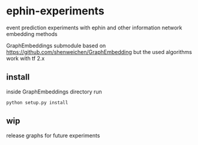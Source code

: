 # ephin-experiments
event prediction experiments with ephin and other information network embedding methods

GraphEmbeddings submodule based on https://github.com/shenweichen/GraphEmbedding but the used algorithms work with tf 2.x

## install
inside GraphEmbeddings directory run
```
python setup.py install
```


## wip
release graphs for future experiments
